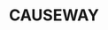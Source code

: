 ---
lastmod: '2025-04-06T06:05:20+00:00'
latitude: -35.336413
layout: suburb
longitude: 149.147614
postcode: '2604'
state: ACT
title: CAUSEWAY
url: /act/causeway/
---
